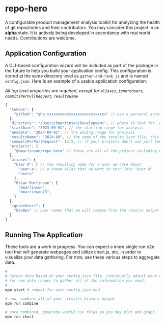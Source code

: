 # repo-hero

A configurable product management analysis toolkit for analyzing the health of git repositories and their contributors. You may consider this project in an **alpha** state. It is actively being developed in accordance with real world needs. Contributions are welcome.

## Application Configuration

A CLI-based configuration wizard will be included as part of the package in the future to help you build your application config. This configuration is stored at the same directory level as `gather-and-rank.js` and is named `config.json`. Here is an example of a usable application configuration:

_All top level properties are required, except for `aliases`, `ignoreUsers`, `commitsPerPullRequest`, `resultsName`_

```javascript
{
  "tokens": {
    "github": "ghp_xxxxxxxxxxxxxxxxxxxxxxxxxxx" // use a personal access token for GitHub API access
  },
  "directory": "/Users/bmartinson/Development", // where to look for .git projects
  "startDate": "2023-09-01", // the starting range for analysis
  "endDate": "2024-09-01", // the ending range for analysis
  "resultsName": "2024-09", // the name of the results json file, this is optional
  "commitsPerPullRequest": 12.5, // if your projects don't use pull requests and rely mostly on commits, use this to synthesize deliverables (pseudo-PRs)
  "projects": [
    "@bmartinson/repo-hero" // these are all of the project including owner name owner/repo - @ handles should be included
  ],
  "aliases": {
    "User A": [ // the resulting name for a user we care about
      "user-a", // a known alias that we want to turn into "User A"
      "usera"
    ],
    "Brian Martinson": [
      "bmartinson",
      "bmartinson13",
    ]
  },
  "ignoreUsers": [
    "DevOps" // user names that we will remove from the results output
  ]
}
```

## Running The Application

These tools are a work in progress. You can expect a more single run e2e tool that will generate webpages and utilize chart.js, etc. in order to visualize your data gathering. For now, use these various steps to aggregate data.

```sh
#
# Gather data based on your config.json file. Continually adjust your config
# for new date ranges to gather all of the information you need.
#
npm start # repeat for each config.json mod

# now, combine all of your .results_history output
npm run combine

# once combined, generate useful csv files so you may plot and graph
npm run chart
```
